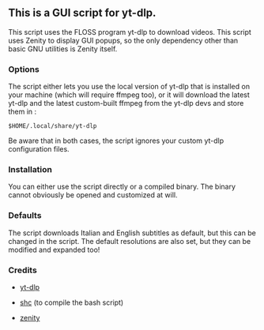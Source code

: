 ## This is a GUI script for yt-dlp.
This script uses the FLOSS program yt-dlp to download videos.
This script uses Zenity to display GUI popups, so the only dependency other than basic GNU utilities is Zenity itself.

### Options
The
 script either lets you use the local version of yt-dlp that is 
installed on your machine (which will require ffmpeg too), or it will 
download the latest yt-dlp and the latest custom-built ffmpeg from the 
yt-dlp devs and store them in :
```
$HOME/.local/share/yt-dlp
```

Be aware that in both cases, the script ignores your custom yt-dlp configuration files.

### Installation
You can either use the script directly or a compiled binary.
The binary cannot obviously be opened and customized at will.

### Defaults
The script downloads Italian and English subtitles as default, but this can be changed in the script.
The default resolutions are also set, but they can be modified and expanded too!

### Credits
- [yt-dlp](https://github.com/yt-dlp/yt-dlp)

- [shc](https://github.com/neurobin/shc) (to compile the bash script)

- [zenity](https://gitlab.gnome.org/GNOME/zenity)

